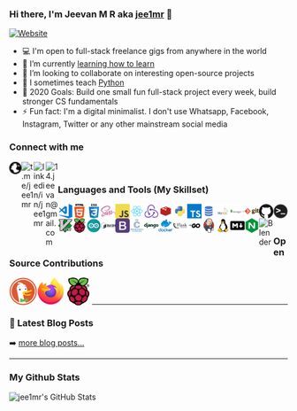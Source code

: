 ### Hi there, I'm Jeevan M R aka [jee1mr][website] 👋

[![Website](https://img.shields.io/website?label=jee1mr.com&style=for-the-badge&url=https%3A%2F%2Fjee1mr.com)](https://jee1mr.com)

- 💻 I'm open to full-stack freelance gigs from anywhere in the world
- 🌱 I’m currently [learning how to learn]
- 👯 I’m looking to collaborate on interesting open-source projects
- 📘 I sometimes teach [Python]
- 🥅 2020 Goals: Build one small fun full-stack project every week, build stronger CS fundamentals
- ⚡ Fun fact: I'm a digital minimalist. I don't use Whatsapp, Facebook, Instagram, Twitter or any other mainstream social media

### Connect with me

[<img align="left" alt="jee1mr.com" width="22px" src="https://raw.githubusercontent.com/iconic/open-iconic/master/svg/globe.svg" />][website]
[<img align="left" alt="t.me/jee1mr" width="22px" src="https://cdn.jsdelivr.net/npm/simple-icons@3.12.3/icons/telegram.svg" />][telegram]
[<img align="left" alt="linkedin/in/jee1mr" width="22px" src="https://cdn.jsdelivr.net/npm/simple-icons@v3/icons/linkedin.svg" />][linkedin]
[<img align="left" alt="14.jeevan@gmail.com" width="22px" src="https://cdn.jsdelivr.net/npm/simple-icons@3.12.3/icons/gmail.svg" />][email]

<br />

### Languages and Tools (My Skillset)

<img align="left" alt="Visual Studio Code" width="26px" src="https://raw.githubusercontent.com/github/explore/80688e429a7d4ef2fca1e82350fe8e3517d3494d/topics/visual-studio-code/visual-studio-code.png" />
<img align="left" alt="HTML5" width="26px" src="https://raw.githubusercontent.com/github/explore/80688e429a7d4ef2fca1e82350fe8e3517d3494d/topics/html/html.png" />
<img align="left" alt="CSS3" width="26px" src="https://raw.githubusercontent.com/github/explore/80688e429a7d4ef2fca1e82350fe8e3517d3494d/topics/css/css.png" />
<img align="left" alt="Sass" width="26px" src="https://raw.githubusercontent.com/github/explore/80688e429a7d4ef2fca1e82350fe8e3517d3494d/topics/sass/sass.png" />
<img align="left" alt="JavaScript" width="26px" src="https://raw.githubusercontent.com/github/explore/80688e429a7d4ef2fca1e82350fe8e3517d3494d/topics/javascript/javascript.png" />
<img align="left" alt="React" width="26px" src="https://raw.githubusercontent.com/github/explore/80688e429a7d4ef2fca1e82350fe8e3517d3494d/topics/react/react.png" />
<img align="left" alt="Redux" width="26px" src="https://github.com/github/explore/blob/master/topics/redux/redux.png" />
<img align="left" alt="Redis" width="26px" src="https://github.com/github/explore/blob/master/topics/redis/redis.png" />
<img align="left" alt="Python" width="26px" src="https://github.com/github/explore/blob/master/topics/python/python.png" />
<img align="left" alt="TypeScript" width="26px" src="https://github.com/github/explore/blob/master/topics/typescript/typescript.png" />
<img align="left" alt="SQL" width="26px" src="https://raw.githubusercontent.com/github/explore/80688e429a7d4ef2fca1e82350fe8e3517d3494d/topics/sql/sql.png" />
<img align="left" alt="MySQL" width="26px" src="https://raw.githubusercontent.com/github/explore/80688e429a7d4ef2fca1e82350fe8e3517d3494d/topics/mysql/mysql.png" />
<img align="left" alt="MongoDB" width="26px" src="https://raw.githubusercontent.com/github/explore/80688e429a7d4ef2fca1e82350fe8e3517d3494d/topics/mongodb/mongodb.png" />
<img align="left" alt="Git" width="26px" src="https://raw.githubusercontent.com/github/explore/80688e429a7d4ef2fca1e82350fe8e3517d3494d/topics/git/git.png" />
<img align="left" alt="GitHub" width="26px" src="https://raw.githubusercontent.com/github/explore/78df643247d429f6cc873026c0622819ad797942/topics/github/github.png" />
<img align="left" alt="Terminal" width="26px" src="https://raw.githubusercontent.com/github/explore/80688e429a7d4ef2fca1e82350fe8e3517d3494d/topics/terminal/terminal.png" />
<img align="left" alt="Vim" width="26px" src="https://github.com/github/explore/blob/master/topics/vim/vim.png" />
<img align="left" alt="Raspberry Pi" width="26px" src="https://github.com/github/explore/blob/master/topics/raspberry-pi/raspberry-pi.png" />
<img align="left" alt="Arduino" width="26px" src="https://github.com/github/explore/blob/master/topics/arduino/arduino.png" />
<img align="left" alt="Bash" width="26px" src="https://github.com/github/explore/blob/master/topics/bash/bash.png" />
<img align="left" alt="Bootstrap" width="26px" src="https://github.com/github/explore/blob/master/topics/bootstrap/bootstrap.png" />
<img align="left" alt="C" width="26px" src="https://github.com/github/explore/blob/master/topics/c/c.png" />
<img align="left" alt="Django" width="26px" src="https://github.com/github/explore/blob/master/topics/django/django.png" />
<img align="left" alt="Docker" width="26px" src="https://github.com/github/explore/blob/master/topics/docker/docker.png" />
<img align="left" alt="Flask" width="26px" src="https://github.com/github/explore/blob/master/topics/flask/flask.png" />
<img align="left" alt="golang" width="26px" src="https://github.com/github/explore/blob/master/topics/go/go.png" />
<img align="left" alt="Jenkins" width="26px" src="https://github.com/github/explore/blob/master/topics/jenkins/jenkins.png" />
<img align="left" alt="Linux" width="26px" src="https://github.com/github/explore/blob/master/topics/linux/linux.png" />
<img align="left" alt="Markdown" width="26px" src="https://github.com/github/explore/blob/master/topics/markdown/markdown.png" />
<img align="left" alt="Nginx" width="26px" src="https://github.com/github/explore/blob/master/topics/nginx/nginx.png" />
<img align="left" alt="Blender" width="26px" src="https://cdn.jsdelivr.net/npm/simple-icons@3.12.3/icons/blender.svg" />

<br />
<br />

### Open Source Contributions
<img align="left" alt="DuckDuckGo" height="50px" src="https://github.com/github/explore/blob/master/topics/duckduckgo/duckduckgo.png" />
<img align="left" alt="Firefox" width="50px" src="https://github.com/github/explore/blob/master/topics/firefox/firefox.png" />
<img align="left" alt="RaspberryPi" width="50px" src="https://github.com/github/explore/blob/master/topics/raspberry-pi/raspberry-pi.png" />

<br />
<br />

---

### 📕 Latest Blog Posts

<!-- BLOG-POST-LIST:START -->
<!-- BLOG-POST-LIST:END -->

➡️ [more blog posts...](https://blog.jee1mr.com)

---


### My Github Stats
<img align="left" alt="jee1mr's GitHub Stats" src="https://github-readme-stats.codestackr.vercel.app/api?username=jee1mr&show_icons=true&hide_border=true" />


[website]: https://jee1mr.com
[telegram]: https://t.me/jee1mr
[linkedin]: https://www.linkedin.com/in/jee1mr
[email]: mailto:14.jeevan@gmail.com
[Python]: https://learn.naxxatra.com/course/
[learning how to learn]: https://www.coursera.org/learn/learning-how-to-learn

